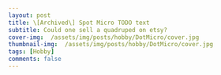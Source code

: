 ```yaml
---
layout: post
title: \[Archived\] Spot Micro TODO text
subtitle: Could one sell a quadruped on etsy?
cover-img:  /assets/img/posts/hobby/DotMicro/cover.jpg
thumbnail-img:  /assets/img/posts/hobby/DotMicro/cover.jpg
tags: [Hobby]
comments: false
---
```


